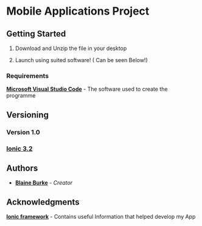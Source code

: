 # Mobile Applications Project

## Getting Started

1) Download and Unzip the file in your desktop

2) Launch using suited software! ( Can be seen Below!)

### Requirements

**[Microsoft Visual Studio Code](https://code.visualstudio.com/)** - The software used to create the programme

## Versioning

### Version 1.0

### **[Ionic 3.2](https://ionicframework.com/)** 

## Authors

* **[Blaine Burke](https://github.com/BurkeBlaine1999)** - *Creator*  

## Acknowledgments
 **[Ionic framework](https://ionicframework.com/docs/v1/)**  - Contains useful Information that helped develop my App

